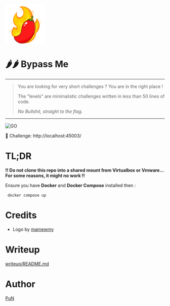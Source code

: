 ![Logo](logo.png)

# 🌶️🌶️ Bypass Me
___
> You are looking for very short challenges ? You are in the right place !
> 
> The "levels" are minimalistic challenges written in less than 50 lines of code.
> 
> *No Bullshit, straight to the flag.*
___

![GO](https://img.shields.io/badge/Go-00ADD8?style=for-the-badge&logo=go&logoColor=white)

🎯 Challenge: http://localhost:45003/

# TL;DR

**!! Do not clone this repo into a shared mount from Virtualbox or Vmware... For some reasons, it might no work !!**

Ensure you have **Docker** and **Docker Compose** installed then :
```
 docker compose up
```

# Credits

- Logo by [mamewmy](https://fr.freepik.com/vecteurs-libre/illustration-art-dessin-anime-dessine-main-logo-red-hot-chili_18537666.htm)

# Writeup

[writeup/README.md](writeup/README.md)

# Author

[PuN](https://x.com/pun_sec)